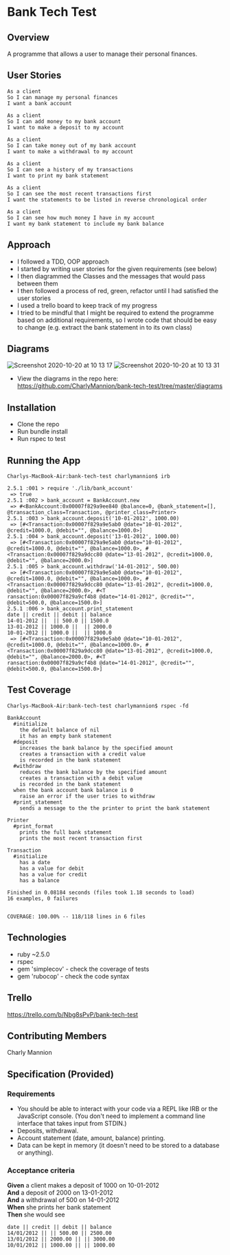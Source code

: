 # Bank Tech Test

## Overview
A programme that allows a user to manage their personal finances.

## User Stories

```
As a client
So I can manage my personal finances
I want a bank account

As a client
So I can add money to my bank account
I want to make a deposit to my account

As a client
So I can take money out of my bank account
I want to make a withdrawal to my account

As a client
So I can see a history of my transactions
I want to print my bank statement

As a client
So I can see the most recent transactions first
I want the statements to be listed in reverse chronological order

As a client
So I can see how much money I have in my account
I want my bank statement to include my bank balance
```

## Approach
* I followed a TDD, OOP approach
* I started by writing user stories for the given requirements (see below)
* I then diagrammed the Classes and the messages that would pass between them
* I then followed a process of red, green, refactor until I had satisfied the user stories
* I used a trello board to keep track of my progress
* I tried to be mindful that I might be required to extend the programme based on additional requirements, so I wrote code that should be easy to change (e.g. extract the bank statement in to its own class)

## Diagrams
![Screenshot 2020-10-20 at 10 13 17](https://user-images.githubusercontent.com/28218869/96566116-1677c900-12bd-11eb-91d2-3f4be90c5204.png)
![Screenshot 2020-10-20 at 10 13 31](https://user-images.githubusercontent.com/28218869/96566130-18da2300-12bd-11eb-8445-37eb64ae3090.png)
* View the diagrams in the repo here:
https://github.com/CharlyMannion/bank-tech-test/tree/master/diagrams

## Installation
* Clone the repo
* Run bundle install
* Run rspec to test

## Running the App
```
Charlys-MacBook-Air:bank-tech-test charlymannion$ irb

2.5.1 :001 > require './lib/bank_account'
 => true
2.5.1 :002 > bank_account = BankAccount.new
 => #<BankAccount:0x00007f829a9ee840 @balance=0, @bank_statement=[], @transaction_class=Transaction, @printer_class=Printer>
2.5.1 :003 > bank_account.deposit('10-01-2012', 1000.00)
 => [#<Transaction:0x00007f829a9e5ab0 @date="10-01-2012", @credit=1000.0, @debit="", @balance=1000.0>]
2.5.1 :004 > bank_account.deposit('13-01-2012', 1000.00)
 => [#<Transaction:0x00007f829a9e5ab0 @date="10-01-2012", @credit=1000.0, @debit="", @balance=1000.0>, #<Transaction:0x00007f829a9dcc80 @date="13-01-2012", @credit=1000.0, @debit="", @balance=2000.0>]
2.5.1 :005 > bank_account.withdraw('14-01-2012', 500.00)
 => [#<Transaction:0x00007f829a9e5ab0 @date="10-01-2012", @credit=1000.0, @debit="", @balance=1000.0>, #<Transaction:0x00007f829a9dcc80 @date="13-01-2012", @credit=1000.0, @debit="", @balance=2000.0>, #<T
ransaction:0x00007f829a9cf4b8 @date="14-01-2012", @credit="", @debit=500.0, @balance=1500.0>]
2.5.1 :006 > bank_account.print_statement
date || credit || debit || balance
14-01-2012 ||  || 500.0 || 1500.0
13-01-2012 || 1000.0 ||  || 2000.0
10-01-2012 || 1000.0 ||  || 1000.0
 => [#<Transaction:0x00007f829a9e5ab0 @date="10-01-2012", @credit=1000.0, @debit="", @balance=1000.0>, #<Transaction:0x00007f829a9dcc80 @date="13-01-2012", @credit=1000.0, @debit="", @balance=2000.0>, #<T
ransaction:0x00007f829a9cf4b8 @date="14-01-2012", @credit="", @debit=500.0, @balance=1500.0>]
```

## Test Coverage
```
Charlys-MacBook-Air:bank-tech-test charlymannion$ rspec -fd

BankAccount
  #initialize
    the default balance of nil
    it has an empty bank statement
  #deposit
    increases the bank balance by the specified amount
    creates a transaction with a credit value
    is recorded in the bank statement
  #withdraw
    reduces the bank balance by the specified amount
    creates a transaction with a debit value
    is recorded in the bank statement
  when the bank account bank balance is 0
    raise an error if the user tries to withdraw
  #print_statement
    sends a message to the the printer to print the bank statement

Printer
  #print_format
    prints the full bank statement
    prints the most recent transaction first

Transaction
  #initialize
    has a date
    has a value for debit
    has a value for credit
    has a balance

Finished in 0.08184 seconds (files took 1.18 seconds to load)
16 examples, 0 failures


COVERAGE: 100.00% -- 118/118 lines in 6 files
```

## Technologies
* ruby ~2.5.0
* rspec
* gem 'simplecov' - check the coverage of tests
* gem 'rubocop' - check the code syntax

## Trello
https://trello.com/b/Nbg8sPvP/bank-tech-test

## Contributing Members
Charly Mannion

## Specification (Provided)

### Requirements

* You should be able to interact with your code via a REPL like IRB or the JavaScript console.  (You don't need to implement a command line interface that takes input from STDIN.)
* Deposits, withdrawal.
* Account statement (date, amount, balance) printing.
* Data can be kept in memory (it doesn't need to be stored to a database or anything).

### Acceptance criteria

**Given** a client makes a deposit of 1000 on 10-01-2012  
**And** a deposit of 2000 on 13-01-2012  
**And** a withdrawal of 500 on 14-01-2012  
**When** she prints her bank statement  
**Then** she would see

```
date || credit || debit || balance
14/01/2012 || || 500.00 || 2500.00
13/01/2012 || 2000.00 || || 3000.00
10/01/2012 || 1000.00 || || 1000.00
```
